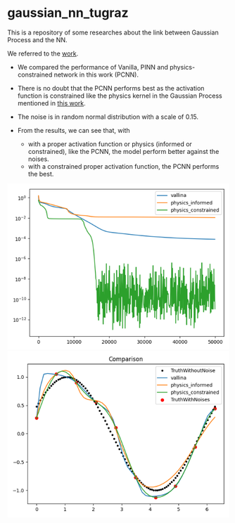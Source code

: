 # gaussian_nn_tugraz
This is a repository of some researches about the link between Gaussian Process and the NN.

We referred to the [work](https://arxiv.org/abs/2209.12737).

- We compared the performance of Vanilla, PINN and physics-constrained network in this work (PCNN).
- There is no doubt that the PCNN performs best as the activation function is constrained like the physics kernel 
in the Gaussian Process mentioned in [this work](https://arxiv.org/pdf/1905.07907.pdf).
- The noise is in random normal distribution with a scale of 0.15.

- From the results, we can see that, with 
    - with a proper activation function or physics (informed or constrained), like the PCNN, the model perform
better against the noises.
    - with a constrained proper activation function, the PCNN performs the best.

![The training loss](./figs/loss_train.png)
![The training loss](./figs/prediction.png)